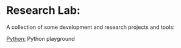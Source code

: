 # Research Lab:
A collection of some development and research projects and tools:


[Python:](/Python) Python playground



